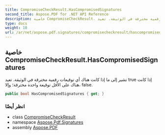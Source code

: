 ```yaml
---
title: CompromiseCheckResult.HasCompromisedSignatures
second_title: Aspose.PDF for .NET API Reference
description: خاصية CompromiseCheckResult. تشير إلى ما إذا كانت هناك أي توقيعات رقمية مخترقة في الوثيقة. تعيد true إذا كانت هناك على الأقل توقيعة واحدة مخترقة، وإلا false
type: docs
weight: 10
url: /ar/net/aspose.pdf.signatures/compromisecheckresult/hascompromisedsignatures/
---
```

## خاصية CompromiseCheckResult.HasCompromisedSignatures

تشير إلى ما إذا كانت هناك أي توقيعات رقمية مخترقة في الوثيقة. تعيد true إذا كانت هناك على الأقل توقيعة واحدة مخترقة؛ وإلا، false.

```csharp
public bool HasCompromisedSignatures { get; }
```

### انظر أيضًا

* class [CompromiseCheckResult](../)
* namespace [Aspose.Pdf.Signatures](../../../aspose.pdf.signatures/)
* assembly [Aspose.PDF](../../../)